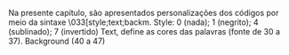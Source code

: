 Na presente capítulo, são apresentados personalizações dos códigos por meio da sintaxe \033[style;text;backm. Style: 0 (nada); 1 (negrito); 4 (sublinado); 7 (invertido) Text, define as cores das palavras (fonte de 30 a 37). Background (40 a 47)
